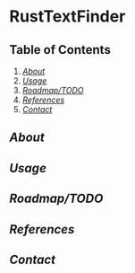 # RustTextFinder
## Table of Contents
<ol>
<li><a href="## About"><i>About</i></a> </li>
<li><a href="## Usage"><i>Usage</i></a></li>
<li><a href="## Roadmap"><i>Roadmap/TODO</i></a></li>
<li><a href="## References"><i>References</i></a></li>
<li><a href="## Contact"><i>Contact</a></li>
</ol>

## About


## Usage


## Roadmap/TODO


## References



## Contact

